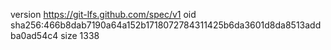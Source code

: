 version https://git-lfs.github.com/spec/v1
oid sha256:466b8dab7190a64a152b1718072784311425b6da3601d8da8513addba0ad54c4
size 1338
